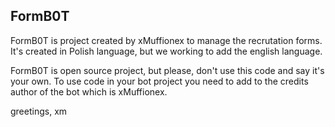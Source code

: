 ## FormB0T ##
FormB0T is project created by xMuffionex to manage the recrutation forms.
It's created in Polish language, but we working to add the english language.

FormB0T is open source project, but please, don't use this code and say it's your own.
To use code in your bot project you need to add to the credits author of the bot which is xMuffionex.

greetings, xm